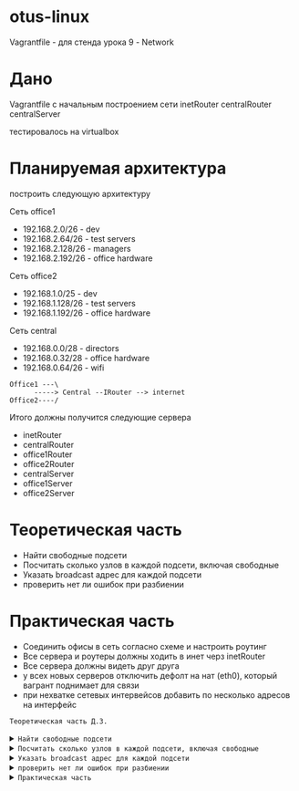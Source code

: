 # otus-linux
Vagrantfile - для стенда урока 9 - Network

# Дано
Vagrantfile с начальным  построением сети
inetRouter
centralRouter
centralServer

тестировалось на virtualbox

# Планируемая архитектура
построить следующую архитектуру

Сеть office1
- 192.168.2.0/26      - dev
- 192.168.2.64/26    - test servers
- 192.168.2.128/26  - managers
- 192.168.2.192/26  - office hardware

Сеть office2
- 192.168.1.0/25      - dev
- 192.168.1.128/26  - test servers
- 192.168.1.192/26  - office hardware


Сеть central
- 192.168.0.0/28    - directors
- 192.168.0.32/28  - office hardware
- 192.168.0.64/26  - wifi

```
Office1 ---\
      -----> Central --IRouter --> internet
Office2----/
```
Итого должны получится следующие сервера
- inetRouter
- centralRouter
- office1Router
- office2Router
- centralServer
- office1Server
- office2Server

# Теоретическая часть
- Найти свободные подсети
- Посчитать сколько узлов в каждой подсети, включая свободные
- Указать broadcast адрес для каждой подсети
- проверить нет ли ошибок при разбиении

# Практическая часть
- Соединить офисы в сеть согласно схеме и настроить роутинг
- Все сервера и роутеры должны ходить в инет черз inetRouter
- Все сервера должны видеть друг друга
- у всех новых серверов отключить дефолт на нат (eth0), который вагрант поднимает для связи
- при нехватке сетевых интервейсов добавить по несколько адресов на интерфейс






<code>Теоретическая часть Д.З.</code>


<details>
<summary><code>Найти свободные подсети</code></summary>

```

192.168.0.16/28

192.168.0.48/28



```

</details>


<details>
<summary><code>Посчитать сколько узлов в каждой подсети, включая свободные</code></summary>

```

Сеть office1
- 192.168.2.0/26   - 62 
- 192.168.2.64/26  - 62
- 192.168.2.128/26 - 62
- 192.168.2.192/26 - 62 

Сеть office2
- 192.168.1.0/25   - 126
- 192.168.1.128/26 - 62
- 192.168.1.192/26 - 62


Сеть central
- 192.168.0.0/28   - 14
- 192.168.0.32/28  - 14
- 192.168.0.64/26  - 62 



Свободные :

192.168.0.16/28 - 14

192.168.0.48/28 - 14


```

</details>




<details>
<summary><code>Указать broadcast адрес для каждой подсети</code></summary>


```

Сеть office1          Broadcust
- 192.168.2.0/26   -  192.168.2.63
- 192.168.2.64/26  -  192.168.2.127
- 192.168.2.128/26 -  192.168.2.191
- 192.168.2.192/26 -  192.168.2.255

Сеть office2
- 192.168.1.0/25   -  192.168.1.127
- 192.168.1.128/26 -  192.168.1.191
- 192.168.1.192/26 -  192.168.1.255


Сеть central
- 192.168.0.0/28   -  192.168.0.15
- 192.168.0.32/28  -  192.168.0.47
- 192.168.0.64/26  -  192.168.0.127




```
</details>

<details>
<summary><code>проверить нет ли ошибок при разбиении</code></summary>




```
Ну раз такое условие в задачи стоит, то точно есть ошибки в разбиении 
Честно говоря неочень понятно, что тут имеется ввиду,я в сетях слаб. Возможно что то, где то, кому то, отдано слишком много, можно сузить маской,но это не точно ))
Но опять же здесь  хорошо бы понимать сколько дается кол-во хостов.

192.168.2.128/26  - managers  - тут можно впринципе постаивть 25 маску


```

</details>




<details>
<summary><code>Практическая часть</code></summary>

```


                                                       inetRouter
                                                       eth1:192.168.255.1/30 - router-net +----------+
                                                                                                     |
                                                                                                     |
                                                                                                     |
                                                                                                     |
                                                                                                     |
                                                                                                     |
                                                                                                     |
                                                                                                     |
                                                        CentralRouter                                |
                                                        eth1:192.168.255.2/30 - router-net +---------+
                                                        eht2:192.168.0.1/16   - dir-net +----------------------------+
                                                        eth3:192.168.0.33/16  - hw-net                               |
                                                        eth4:192.168.0.65/64  - ngt-net                              |
                                                 +---+  eth5:192.168.255.3/30 - router-net                           |
                                                 |      eth6:192.168.255.5/30 - router-net +-------------------------------------------------------+                                                          |
                                                 |                                                                   |                            |
        				         |              					             |                            |
                                                 |                                                                   |                            |
        			                 |              					             |                            |
        				         |              					             |                            |
        				         |              					             |                            |
        				         |              					             |                            |
        				         |             					                     |                            |
        				         |                                                                   |                            |
                                                 |              		           		             |                            |
        		                         |           Central-Server	                                     |                            |
                                                 |           eth1:192.168.0.2/16 - dir-net +-------------------------+                            |
        					 |				                                                                  |
        					 |				                                                                  |
        					 |				                                                                  |
    Office1Router				 |		                  	  Office2Router                                           |
    eth1:192.168.2.0/26   -dev			 |			                  eth1:192.168.1.10/25  - dev                             |
 +-+eth2:192.168.2.64/26  - test-servers	 |		                          eth2:192.168.1.128/26 - test-servers +-----+            |
 |  eth3:192.168.2.128/26 - managers		 |			                  eth3:192.168.1.192/26 - office-hardware    |            |
 |  eth4:192.168.2.192/26 - office-hardware      |                                        eth4:192.168.255.6/30 - router-net +--------------------+
 |  eth5:192.168.255.4/30 - router-net-----------+					                                             |
 | 							                                                                             |
 |								                                                                     |                         
 |								                                                                     |
 |								                                                                     |
 |	                					                                                                     |           
 |         Office1Server                                                                   Office2Server                             |
 +-------+ eth1:192.168.2.67/26 - servers					           eth1:192.168.1.131/26 - servers +---------+




```
</details>





















